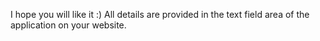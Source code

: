 I hope you will like it :) 
All details are provided in the text field area of the application on your website.
